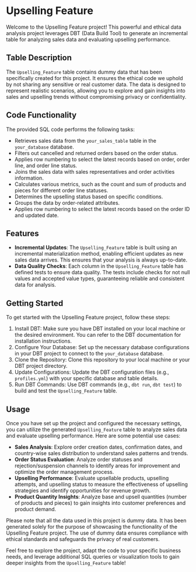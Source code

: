 # Upselling Feature

Welcome to the Upselling Feature project! This powerful and ethical data analysis project leverages DBT (Data Build Tool) to generate an incremental table for analyzing sales data and evaluating upselling performance.

## Table Description

The `Upselling_Feature` table contains dummy data that has been specifically created for this project. It ensures the ethical code we uphold by not sharing any sensitive or real customer data. The data is designed to represent realistic scenarios, allowing you to explore and gain insights into sales and upselling trends without compromising privacy or confidentiality.

## Code Functionality

The provided SQL code performs the following tasks:

- Retrieves sales data from the `your_sales_table` table in the `your_database` database.
- Filters out cancelled and returned orders based on the order status.
- Applies row numbering to select the latest records based on order, order line, and order line status.
- Joins the sales data with sales representatives and order activities information.
- Calculates various metrics, such as the count and sum of products and pieces for different order line statuses.
- Determines the upselling status based on specific conditions.
- Groups the data by order-related attributes.
- Applies row numbering to select the latest records based on the order ID and updated date.

## Features

- **Incremental Updates**: The `Upselling_Feature` table is built using an incremental materialization method, enabling efficient updates as new sales data arrives. This ensures that your analysis is always up-to-date.
- **Data Quality Checks**: Each column in the `Upselling_Feature` table has defined tests to ensure data quality. The tests include checks for not null values and accepted value types, guaranteeing reliable and consistent data for analysis.

## Getting Started

To get started with the Upselling Feature project, follow these steps:

1. Install DBT: Make sure you have DBT installed on your local machine or the desired environment. You can refer to the DBT documentation for installation instructions.
2. Configure Your Database: Set up the necessary database configurations in your DBT project to connect to the `your_database` database.
3. Clone the Repository: Clone this repository to your local machine or your DBT project directory.
4. Update Configurations: Update the DBT configuration files (e.g., `profiles.yml`) with your specific database and table details.
5. Run DBT Commands: Use DBT commands (e.g., `dbt run`, `dbt test`) to build and test the `Upselling_Feature` table.

## Usage

Once you have set up the project and configured the necessary settings, you can utilize the generated `Upselling_Feature` table to analyze sales data and evaluate upselling performance. Here are some potential use cases:

- **Sales Analysis**: Explore order creation dates, confirmation dates, and country-wise sales distribution to understand sales patterns and trends.
- **Order Status Evaluation**: Analyze order statuses and rejection/suspension channels to identify areas for improvement and optimize the order management process.
- **Upselling Performance**: Evaluate upsellable products, upselling attempts, and upselling status to measure the effectiveness of upselling strategies and identify opportunities for revenue growth.
- **Product Quantity Insights**: Analyze base and upsell quantities (number of products and pieces) to gain insights into customer preferences and product demand.

Please note that all the data used in this project is dummy data. It has been generated solely for the purpose of showcasing the functionality of the Upselling Feature project. The use of dummy data ensures compliance with ethical standards and safeguards the privacy of real customers.

Feel free to explore the project, adapt the code to your specific business needs, and leverage additional SQL queries or visualization tools to gain deeper insights from the `Upselling_Feature` table!
